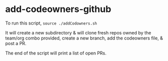 # add-codeowners-github

To run this script, ``source ./addCodowners.sh``


It will create a new subdirectory & will clone fresh repos owned by the team/org combo provided, create a new branch, add the codeowners file, & post a PR.

The end of the script will print a list of open PRs.